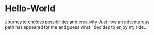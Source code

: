 # Hello-World
Journey to endless possibilities and creativity
Just now an adventurous path has appeared for me and guess what i decided to enjoy my ride..
